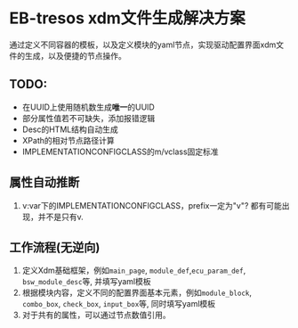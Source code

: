 # EB-tresos xdm文件生成解决方案

通过定义不同容器的模板，以及定义模块的yaml节点，实现驱动配置界面xdm文件的生成，以及便捷的节点操作。


## TODO:

- 在UUID上使用随机数生成**唯一**的UUID 
- 部分属性值若不可缺失，添加报错逻辑
- Desc的HTML结构自动生成
- XPath的相对节点路径计算
- IMPLEMENTATIONCONFIGCLASS的m/vclass固定标准

## 属性自动推断

1. v:var下的IMPLEMENTATIONCONFIGCLASS，prefix一定为"v"? 都有可能出现，并不是只有v.

## 工作流程(无逆向)

1. 定义Xdm基础框架，例如`main_page`, `module_def`,`ecu_param_def`, `bsw_module_desc`等, 并填写yaml模板
2. 根据模块内容，定义不同的配置界面基本元素，例如`module_block`, `combo_box`, `check_box`, `input_box`等, 同时填写yaml模板
3. 对于共有的属性，可以通过节点数值引用。
